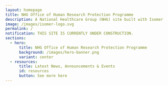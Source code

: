 ```yaml
---
layout: homepage
title: NHG Office of Human Research Protection Programme
description: A National Healthcare Group (NHG) site built with Isomer
image: /images/isomer-logo.svg
permalink: /
notification: THIS SITE IS CURRENTLY UNDER CONSTRUCTION.
sections:
  - hero:
      title: NHG Office of Human Research Protection Programme
      background: /images/hero-banner.png
      variant: center
  - resources:
      title: Latest News, Announcements & Events
      id: resources
      button: See more here
---
```

